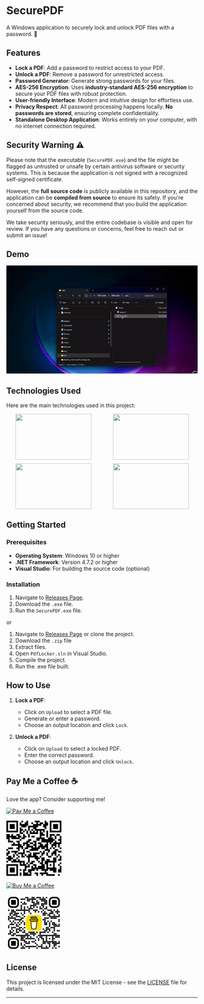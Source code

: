 # SecurePDF

A Windows application to securely lock and unlock PDF files with a password. 🚀

## Features
- **Lock a PDF**: Add a password to restrict access to your PDF.
- **Unlock a PDF**: Remove a password for unrestricted access.
- **Password Generator**: Generate strong passwords for your files.
- **AES-256 Encryption**: Uses **industry-standard AES-256 encryption** to secure your PDF files with robust protection.
- **User-friendly Interface**: Modern and intuitive design for effortless use.
- **Privacy Respect**: All password processing happens locally. **No passwords are stored**, ensuring complete confidentiality.
- **Standalone Desktop Application**: Works entirely on your computer, with no internet connection required.



## Security Warning ⚠️

Please note that the executable (`SecurePDF.exe`) and the file might be flagged as untrusted or unsafe by certain antivirus software or security systems. This is because the application is not signed with a recognized self-signed certificate.

However, the **full source code** is publicly available in this repository, and the application can be **compiled from source** to ensure its safety. If you're concerned about security, we recommend that you build the application yourself from the source code.

We take security seriously, and the entire codebase is visible and open for review. If you have any questions or concerns, feel free to reach out or submit an issue!


## Demo
![App Demo](https://github.com/ninetiop/SecurePDF/raw/master/img/PoC.gif)

## Technologies Used
Here are the main technologies used in this project:

<div style="display: flex; justify-content: space-around; flex-wrap: wrap; gap: 10px;">
  <img src="https://img.shields.io/badge/-C%23-5A2D6D?style=flat-square&logo=c-sharp&logoColor=white" width="200" height="120" />
  <img src="https://img.shields.io/badge/-.NET 4.7.2-blueviolet" width="200" height="120" />
  <img src="https://img.shields.io/badge/NuGet-1D3C6B?style=flat-square&logo=nuget&logoColor=white" width="200" height="120" />
  <img src="https://img.shields.io/badge/Visual%20Studio-5C2D91?style=flat-square&logo=visual-studio&logoColor=white" width="200" height="120" />
</div>


## Getting Started


### Prerequisites
- **Operating System**: Windows 10 or higher
- **.NET Framework**: Version 4.7.2 or higher
- **Visual Studio**: For building the source code (optional)

### Installation
1. Navigate to [Releases Page](https://github.com/ninetiop/SecurePDF/releases/).
2. Download the `.exe` file.
3. Run the `SecurePDF.exe` file.

or 

1. Navigate to [Releases Page](https://github.com/ninetiop/SecurePDF/releases/) or clone the project.
2. Download the `.zip` file
3. Extract files.
3. Open `PdfLocker.sln` in Visual Studio.
4. Compile the project.
5. Run the .exe file built.

## How to Use
1. **Lock a PDF**:
    - Click on `Upload` to select a PDF file.
    - Generate or enter a password.
    - Choose an output location and click `Lock`.

2. **Unlock a PDF**:
    - Click on `Upload` to select a locked PDF.
    - Enter the correct password.
    - Choose an output location and click `Unlock`.
    
## Pay Me a Coffee ☕
Love the app? Consider supporting me!

[![Pay Me a Coffee](https://img.shields.io/badge/Donate-PayPal-blue)](https://www.paypal.com/donate/?hosted_button_id=SL57XJCXBPQPU)
<br>
<br>
<img src="img/paypal_qr.png" alt="QR Code" width="145"/>



[![Buy Me a Coffee](https://img.shields.io/badge/BuyMeACoffee-Support-orange)](buymeacoffee.com/ninetiop)
<br>
<br>
<img src="img/bmc_qr.png" alt="QR Code" width="145"/>




## License
This project is licensed under the MIT License - see the [LICENSE](LICENSE) file for details.

---

